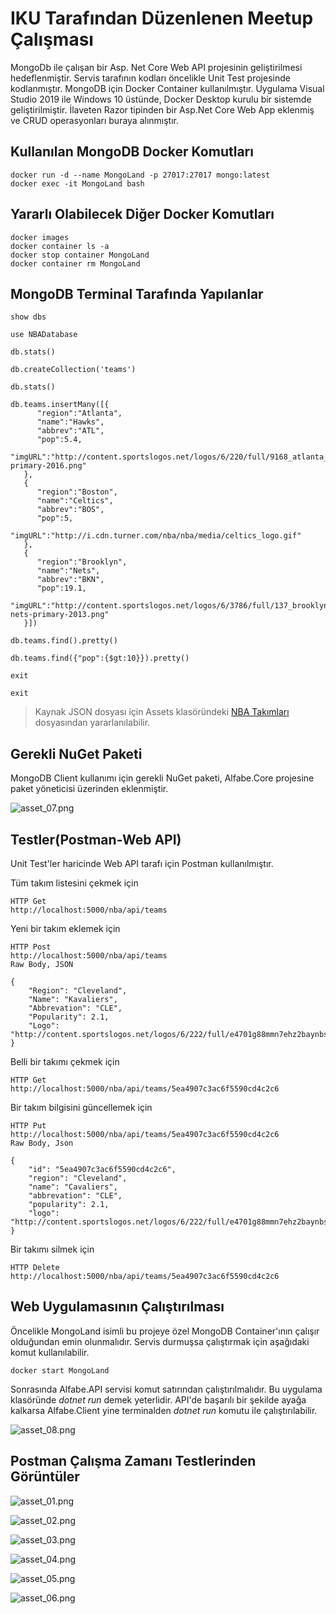 # IKU Tarafından Düzenlenen Meetup Çalışması

MongoDb ile çalışan bir Asp. Net Core Web API projesinin geliştirilmesi hedeflenmiştir. Servis tarafının kodları öncelikle Unit Test projesinde kodlanmıştır. MongoDB için Docker Container kullanılmıştır. Uygulama Visual Studio 2019 ile Windows 10 üstünde, Docker Desktop kurulu bir sistemde geliştirilmiştir. İlaveten Razor tipinden bir Asp.Net Core Web App eklenmiş ve CRUD operasyonları buraya alınmıştır.

## Kullanılan MongoDB Docker Komutları

```
docker run -d --name MongoLand -p 27017:27017 mongo:latest
docker exec -it MongoLand bash
```

## Yararlı Olabilecek Diğer Docker Komutları

```
docker images
docker container ls -a
docker stop container MongoLand
docker container rm MongoLand
```

## MongoDB Terminal Tarafında Yapılanlar

```
show dbs

use NBADatabase

db.stats()

db.createCollection('teams')

db.stats()

db.teams.insertMany([{
      "region":"Atlanta",
      "name":"Hawks",
      "abbrev":"ATL",
      "pop":5.4,
      "imgURL":"http://content.sportslogos.net/logos/6/220/full/9168_atlanta_hawks-primary-2016.png"
   },
   {
      "region":"Boston",
      "name":"Celtics",
      "abbrev":"BOS",
      "pop":5,
      "imgURL":"http://i.cdn.turner.com/nba/nba/media/celtics_logo.gif"
   },
   {
      "region":"Brooklyn",
      "name":"Nets",
      "abbrev":"BKN",
      "pop":19.1,
      "imgURL":"http://content.sportslogos.net/logos/6/3786/full/137_brooklyn-nets-primary-2013.png"
   }])

db.teams.find().pretty()

db.teams.find({"pop":{$gt:10}}).pretty()

exit

exit
```

> Kaynak JSON dosyası için Assets klasöründeki [NBA Takımları](./assets/NBATeams.json) dosyasından yararlanılabilir.

## Gerekli NuGet Paketi

MongoDB Client kullanımı için gerekli NuGet paketi, Alfabe.Core projesine paket yöneticisi üzerinden eklenmiştir.

![asset_07.png](./assets/asset_07.png)

## Testler(Postman-Web API)

Unit Test'ler haricinde Web API tarafı için Postman kullanılmıştır.

Tüm takım listesini çekmek için
```
HTTP Get
http://localhost:5000/nba/api/teams
```

Yeni bir takım eklemek için
```
HTTP Post
http://localhost:5000/nba/api/teams
Raw Body, JSON

{
    "Region": "Cleveland",
    "Name": "Kavaliers",
    "Abbrevation": "CLE",
    "Popularity": 2.1,
    "Logo": "http://content.sportslogos.net/logos/6/222/full/e4701g88mmn7ehz2baynbs6e0.png"
}
```

Belli bir takımı çekmek için
```
HTTP Get
http://localhost:5000/nba/api/teams/5ea4907c3ac6f5590cd4c2c6
```

Bir takım bilgisini güncellemek için
```
HTTP Put
http://localhost:5000/nba/api/teams/5ea4907c3ac6f5590cd4c2c6
Raw Body, Json

{
    "id": "5ea4907c3ac6f5590cd4c2c6",
    "region": "Cleveland",
    "name": "Cavaliers",
    "abbrevation": "CLE",
    "popularity": 2.1,
    "logo": "http://content.sportslogos.net/logos/6/222/full/e4701g88mmn7ehz2baynbs6e0.png"
}
```

Bir takımı silmek için
```
HTTP Delete
http://localhost:5000/nba/api/teams/5ea4907c3ac6f5590cd4c2c6
```

## Web Uygulamasının Çalıştırılması

Öncelikle MongoLand isimli bu projeye özel MongoDB Container'ının çalışır olduğundan emin olunmalıdır. Servis durmuşsa çalıştırmak için aşağıdaki komut kullanılabilir.

```
docker start MongoLand
```

Sonrasında Alfabe.API servisi komut satırından çalıştırılmalıdır. Bu uygulama klasöründe _dotnet run_ demek yeterlidir. API'de başarılı bir şekilde ayağa kalkarsa Alfabe.Client yine terminalden _dotnet run_ komutu ile çalıştırılabilir.

![asset_08.png](./assets/asset_08.png)

## Postman Çalışma Zamanı Testlerinden Görüntüler

![asset_01.png](./assets/asset_01.png)

![asset_02.png](./assets/asset_02.png)

![asset_03.png](./assets/asset_03.png)

![asset_04.png](./assets/asset_04.png)

![asset_05.png](./assets/asset_05.png)

![asset_06.png](./assets/asset_06.png)